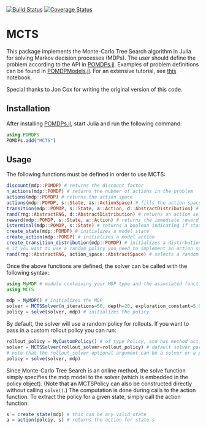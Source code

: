 [![Build Status](https://travis-ci.org/JuliaPOMDP/MCTS.jl.svg?branch=master)](https://travis-ci.org/JuliaPOMDP/MCTS.jl)
[![Coverage Status](https://coveralls.io/repos/JuliaPOMDP/MCTS.jl/badge.svg)](https://coveralls.io/r/JuliaPOMDP/MCTS.jl)

# MCTS

This package implements the Monte-Carlo Tree Search algorithm in Julia for solving Markov decision processes (MDPs).
The user should define the problem according to the API in [POMDPs.jl](https://github.com/sisl/POMDPs.jl). Examples of
problem definitions can be found in [POMDPModels.jl](https://github.com/sisl/POMDPModels.jl). For an extensive tutorial, see [this](http://nbviewer.ipython.org/github/sisl/POMDPs.jl/blob/master/examples/GridWorld.ipynb) notebook.

Special thanks to Jon Cox for writing the original version of this code.

## Installation

After installing [POMDPs.jl](https://github.com/sisl/POMDPs.jl), start Julia and run the following command:

```julia
using POMDPs
POMDPs.add("MCTS")
```

## Usage

The following functions must be defined in order to use MCTS:

```julia
discount(mdp::POMDP) # returns the discount factor
n_actions(mdp::POMDP) # returns the nubmer of actions in the problem
actions(mdp::POMDP) # returns the action space
actions(mdp::POMDP, s::State, as::ActionSpace) # fills the action space as with the actions availiable from state s
transition(mdp::POMDP, s::State, a::Action, d::AbstractDistribution) # fills d with neighboring states reachable from the s,a pair
rand(rng::AbstractRNG, d::AbstractDistribution) # returns an action selected from the transition distribution
reward(mdp::POMDP, s::State, a::Action) # returns the immediate reward of being in state s and performing action a
isterminal(mdp::POMDP, s::State) # returns a boolean indicating if state s is terminal
create_state(mdp::POMDP) # initializes a model state
create_action(mdp::POMDP) # initializes a model action
create_transition_distribution(mdp::POMDP) # initializes a distirbution over states
# if you want to use a random policy you need to implement an action space sampling function
rand(rng::AbstractRNG, action_space::AbstractSpace) # selects a random action from action space

```

Once the above functions are defined, the solver can be called with the following syntax:

```julia
using MyMDP # module containing your MDP type and the associated functions
using MCTS

mdp = MyMDP() # initializes the MDP
solver = MCTSSolver(n_iterations=50, depth=20, exploration_constant=5.0) # initializes the Solver type
policy = solve(solver, mdp) # initializes the policy
```
By default, the solver will use a random policy for rollouts. If you want to pass in a custom rollout policy you can run:

```julia
rollout_policy = MyCustomPolicy() # of type Policy, and has method action(rollout_policy::MyCustomPolicy, s::State)
solver = MCTSSolver(rollout_solver=rollout_policy) # default solver parameters will be used n_iterations=100, depth=10, exploration_constant=1.0
# note that the rollout_solver optional argument can be a solver or a policy
policy = solve(solver, mdp)
```

Since Monte-Carlo Tree Search is an online method, the solve function simply specifies the mdp model to the solver (which is embedded in the policy object). (Note that an MCTSPolicy can also be constructed directly without calling `solve()`.) The computation is done during calls to the action function. To extract the policy for a given state, simply call the action function:

```julia
s = create_state(mdp) # this can be any valid state
a = action(polciy, s) # returns the action for state s
```
